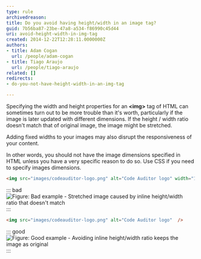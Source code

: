 ```yaml
---
type: rule
archivedreason: 
title: Do you avoid having height/width in an image tag?
guid: 7b56ba87-23be-47a8-a534-f86990c45d44
uri: avoid-height-width-in-img-tag
created: 2014-12-22T12:28:11.0000000Z
authors:
- title: Adam Cogan
  url: /people/adam-cogan
- title: Tiago Araujo
  url: /people/tiago-araujo
related: []
redirects: 
- do-you-not-have-height-width-in-an-img-tag

---
```


Specifying the width and height properties for an **&lt;img&gt;** tag of HTML can sometimes turn out to be more trouble than it's worth, particularly if the image is later updated with different dimensions. If the height / width ratio doesn't match that of original image, the image might be stretched.

Adding fixed widths to your images may also disrupt the responsiveness of your content.

In other words, you should not have the image dimensions specified in HTML unless you have a very specific reason to do so. Use CSS if you need to specify images dimensions.

<!--endintro-->

``` html
<img src="images/codeauditor-logo.png" alt="Code Auditor logo" width="150" height="100" />
```
::: bad  
![Figure: Bad example - Stretched image caused by inline height/width ratio that doesn't match](streched-image.jpg)  
:::

``` html
<img src="images/codeauditor-logo.png" alt="Code Auditor logo"  />
```
::: good  
![Figure: Good example - Avoiding inline height/width ratio keeps the image as original](non-streched-image.jpg)  
:::

